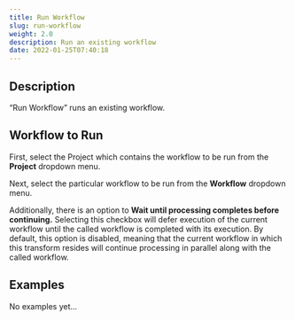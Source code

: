 ```yaml
---
title: Run Workflow
slug: run-workflow
weight: 2.0
description: Run an existing workflow
date: 2022-01-25T07:40:18
---
```



## Description


“Run Workflow” runs an existing workflow.



## Workflow to Run


First, select the Project which contains the workflow to be run from the **Project** dropdown menu.



Next, select the particular workflow to be run from the **Workflow** dropdown menu.



Additionally, there is an option to **Wait until processing completes before continuing.** Selecting this checkbox will defer execution of the current workflow until the called workflow is completed with its execution. By default, this option is disabled, meaning that the current workflow in which this transform resides will continue processing in parallel along with the called workflow.







## Examples

No examples yet...

